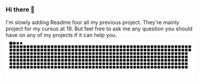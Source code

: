 ### Hi there 👋
I'm slowly adding Readme foor all my previous project. They're mainly project for my cursus at 19. But feel free to ask me any question you should have on any of my projects if it can help you.
<picture>
  <source media="(prefers-color-scheme: dark)" srcset="https://github.com/swautelet/swautelet/blob/main/dist/github-contribution-grid-snake-dark.svg">
  <source media="(prefers-color-scheme: light)" srcset="https://github.com/swautelet/swautelet/blob/main/dist/github-contribution-grid-snake.svg">
  <img alt="it should be a snake with my contribution." src="https://github.com/swautelet/swautelet/blob/main/dist/github-contribution-grid-snake.svg">
</picture>


<!--
**swautelet/swautelet** is a ✨ _special_ ✨ repository because its `README.md` (this file) appears on your GitHub profile.

Here are some ideas to get you started:

- 🔭 I’m currently working on ...
- 🌱 I’m currently learning ...
- 👯 I’m looking to collaborate on ...
- 🤔 I’m looking for help with ...
- 💬 Ask me about ...
- 📫 How to reach me: ...
- 😄 Pronouns: ...
- ⚡ Fun fact: ...
-->
